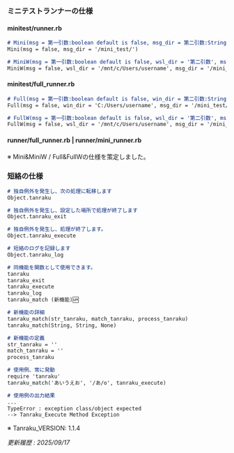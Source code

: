 ### ミニテストランナーの仕様

#### minitest/runner.rb

```markdown
# Mini(msg = 第一引数:boolean default is false, msg_dir = 第二引数:String)
Mini(msg = false, msg_dir = '/mini_test/')

# MiniW(msg = 第一引数:boolean default is false, wsl_dir = '第二引数', msg_dir = '第三引数')
MiniW(msg = false, wsl_dir = '/mnt/c/Users/username', msg_dir = '/mini_test/')
```

#### minitest/full_runner.rb

```markdown
# Full(msg = 第一引数:boolean default is false, win_dir = 第二引数:String, msg_dir = 第三引数:String)
Full(msg = false, win_dir = 'C:/Users/username', msg_dir = '/mini_test/')

# FullW(msg = 第一引数:boolean default is false, wsl_dir = '第二引数', msg_dir = '第三引数')
FullW(msg = false, wsl_dir = '/mnt/c/Users/username', msg_dir = '/mini_test/')
```

#### runner/full_runner.rb | runner/mini_runner.rb

※ Mini&MiniW / Full&FullWの仕様を策定しました。

### 短絡の仕様

```markdown
# 独自例外を発生し、次の処理に転移します
Object.tanraku

# 独自例外を発生し、設定した場所で処理が終了します
Object.tanraku_exit

# 独自例外を発生し、処理が終了します。
Object.tanraku_execute

# 短絡のログを記録します
Object.tanraku_log

# 同機能を関数として使用できます。
tanraku
tanraku_exit
tanraku_execute
tanraku_log
tanraku_match (新機能)🆙

# 新機能の詳細
tanraku_match(str_tanraku, match_tanraku, process_tanraku)
tanraku_match(String, String, None)

# 新機能の定義
str_tanraku = ''
match_tanraku = ''
process_tanraku

# 使用例、常に発動
require 'tanraku'
tanraku_match('あいうえお', '/あ/o', tanraku_execute)

# 使用例の出力結果
...
TypeError : exception class/object expected
--> Tanraku_Execute Method Exception
```

※ Tanraku_VERSION: 1.1.4

_更新履歴 : 2025/09/17_